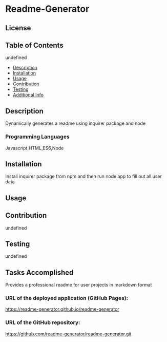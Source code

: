 
    
# Readme-Generator

## License 

## Table of Contents
undefined

- [Description](#description)
- [Installation](#installation)
- [Usage](#usage)
- [Contribution](#contribution)
- [Testing](#testing)
- [Additional Info](#additional-info)

## Description
Dynamically generates a readme using inquirer package and node

### Programming Languages
Javascript,HTML,ES6,Node

## Installation
Install inquirer package from npm and then run node app to fill out all user data

## Usage


## Contribution
undefined

## Testing
undefined

## Tasks Accomplished
Provides a professional readme for user projects in markdown format


### URL of the deployed application (GitHub Pages):
<https://readme-generator.github.io/readme-generator>


### URL of the GitHub repository:
<https://github.com/readme-generator/readme-generator.git>
    